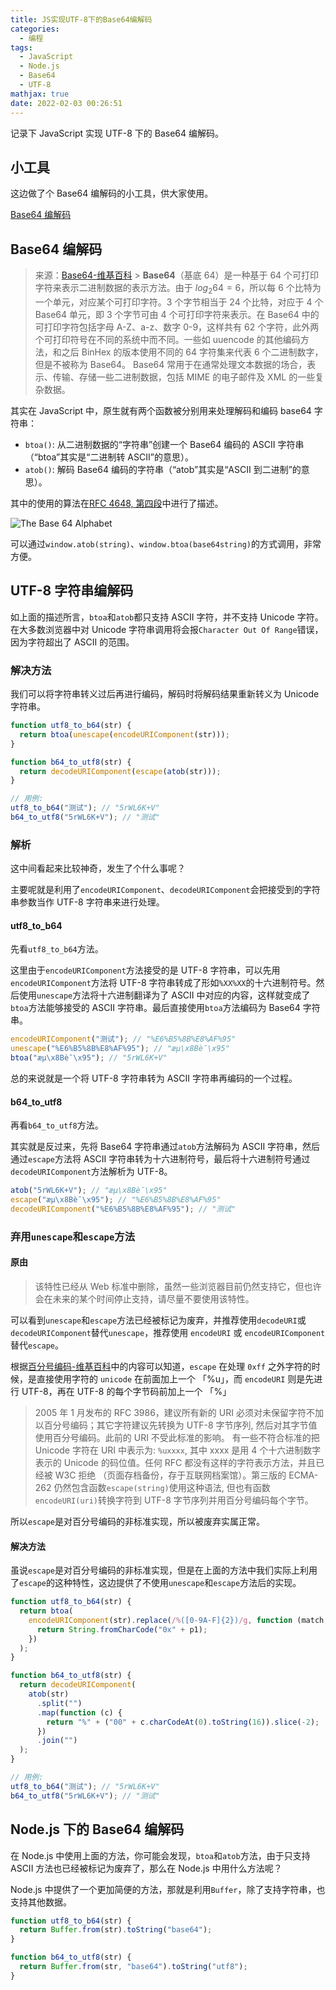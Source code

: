 ```yaml
---
title: JS实现UTF-8下的Base64编解码
categories:
  - 编程
tags:
  - JavaScript
  - Node.js
  - Base64
  - UTF-8
mathjax: true
date: 2022-02-03 00:26:51
---
```


记录下 JavaScript 实现 UTF-8 下的 Base64 编解码。

<!--more-->

## 小工具

这边做了个 Base64 编解码的小工具，供大家使用。

[Base64 编解码](https://tools.iszy.xyz/crypto/base64)

## Base64 编解码

> 来源：[Base64-维基百科](https://zh.wikipedia.org/wiki/Base64) > **Base64**（基底 64）是一种基于 64 个可打印字符来表示二进制数据的表示方法。由于 $log_{2}64 = 6$，所以每 6 个比特为一个单元，对应某个可打印字符。3 个字节相当于 24 个比特，对应于 4 个 Base64 单元，即 3 个字节可由 4 个可打印字符来表示。在 Base64 中的可打印字符包括字母 A-Z、a-z、数字 0-9，这样共有 62 个字符，此外两个可打印符号在不同的系统中而不同。一些如 uuencode 的其他编码方法，和之后 BinHex 的版本使用不同的 64 字符集来代表 6 个二进制数字，但是不被称为 Base64。
> Base64 常用于在通常处理文本数据的场合，表示、传输、存储一些二进制数据，包括 MIME 的电子邮件及 XML 的一些复杂数据。

其实在 JavaScript 中，原生就有两个函数被分别用来处理解码和编码 base64 字符串：

- `btoa()`: 从二进制数据的“字符串”创建一个 Base64 编码的 ASCII 字符串（“btoa”其实是“二进制转 ASCII”的意思）。
- `atob()`: 解码 Base64 编码的字符串（“atob”其实是“ASCII 到二进制”的意思）。

其中的使用的算法在[RFC 4648, 第四段](https://datatracker.ietf.org/doc/html/rfc4648#section-4)中进行了描述。

![The Base 64 Alphabet](https://img.iszy.xyz/1643809821264.png)

可以通过`window.atob(string)`、`window.btoa(base64string)`的方式调用，非常方便。

## UTF-8 字符串编解码

如上面的描述所言，`btoa`和`atob`都只支持 ASCII 字符，并不支持 Unicode 字符。在大多数浏览器中对 Unicode 字符串调用将会报`Character Out Of Range`错误，因为字符超出了 ASCII 的范围。

### 解决方法

我们可以将字符串转义过后再进行编码，解码时将解码结果重新转义为 Unicode 字符串。

```js
function utf8_to_b64(str) {
  return btoa(unescape(encodeURIComponent(str)));
}

function b64_to_utf8(str) {
  return decodeURIComponent(escape(atob(str)));
}

// 用例:
utf8_to_b64("测试"); // "5rWL6K+V"
b64_to_utf8("5rWL6K+V"); // "测试"
```

### 解析

这中间看起来比较神奇，发生了个什么事呢？

主要呢就是利用了`encodeURIComponent`、`decodeURIComponent`会把接受到的字符串参数当作 UTF-8 字符串来进行处理。

#### utf8_to_b64

先看`utf8_to_b64`方法。

这里由于`encodeURIComponent`方法接受的是 UTF-8 字符串，可以先用`encodeURIComponent`方法将 UTF-8 字符串转成了形如`%XX%XX`的十六进制符号。然后使用`unescape`方法将十六进制翻译为了 ASCII 中对应的内容，这样就变成了`btoa`方法能够接受的 ASCII 字符串。最后直接使用`btoa`方法编码为 Base64 字符串。

```js
encodeURIComponent("测试"); // "%E6%B5%8B%E8%AF%95"
unescape("%E6%B5%8B%E8%AF%95"); // "æµ\x8Bè¯\x95"
btoa("æµ\x8Bè¯\x95"); // "5rWL6K+V"
```

总的来说就是一个将 UTF-8 字符串转为 ASCII 字符串再编码的一个过程。

#### b64_to_utf8

再看`b64_to_utf8`方法。

其实就是反过来，先将 Base64 字符串通过`atob`方法解码为 ASCII 字符串，然后通过`escape`方法将 ASCII 字符串转为十六进制符号，最后将十六进制符号通过`decodeURIComponent`方法解析为 UTF-8。

```js
atob("5rWL6K+V"); // "æµ\x8Bè¯\x95"
escape("æµ\x8Bè¯\x95"); // "%E6%B5%8B%E8%AF%95"
decodeURIComponent("%E6%B5%8B%E8%AF%95"); // "测试"
```

### 弃用`unescape`和`escape`方法

#### 原由

> 该特性已经从 Web 标准中删除，虽然一些浏览器目前仍然支持它，但也许会在未来的某个时间停止支持，请尽量不要使用该特性。

可以看到`unescape`和`escape`方法已经被标记为废弃，并推荐使用`decodeURI`或`decodeURIComponent`替代`unescape`，推荐使用 `encodeURI` 或 `encodeURIComponent` 替代`escape`。

根据[百分号编码-维基百科](https://zh.wikipedia.org/wiki/%E7%99%BE%E5%88%86%E5%8F%B7%E7%BC%96%E7%A0%81)中的内容可以知道，`escape` 在处理 `0xff` 之外字符的时候，是直接使用字符的 `unicode` 在前面加上一个 「%u」，而 `encodeURI` 则是先进行 UTF-8，再在 UTF-8 的每个字节码前加上一个 「%」

> 2005 年 1 月发布的 RFC 3986，建议所有新的 URI 必须对未保留字符不加以百分号编码；其它字符建议先转换为 UTF-8 字节序列, 然后对其字节值使用百分号编码。此前的 URI 不受此标准的影响。
> 有一些不符合标准的把 Unicode 字符在 URI 中表示为: `%uxxxx`, 其中 xxxx 是用 4 个十六进制数字表示的 Unicode 的码位值。任何 RFC 都没有这样的字符表示方法，并且已经被 W3C 拒绝 （页面存档备份，存于互联网档案馆）。第三版的 ECMA-262 仍然包含函数`escape(string)`使用这种语法, 但也有函数`encodeURI(uri)`转换字符到 UTF-8 字节序列并用百分号编码每个字节。

所以`escape`是对百分号编码的非标准实现，所以被废弃实属正常。

#### 解决方法

虽说`escape`是对百分号编码的非标准实现，但是在上面的方法中我们实际上利用了`escape`的这种特性，这边提供了不使用`unescape`和`escape`方法后的实现。

```js
function utf8_to_b64(str) {
  return btoa(
    encodeURIComponent(str).replace(/%([0-9A-F]{2})/g, function (match, p1) {
      return String.fromCharCode("0x" + p1);
    })
  );
}

function b64_to_utf8(str) {
  return decodeURIComponent(
    atob(str)
      .split("")
      .map(function (c) {
        return "%" + ("00" + c.charCodeAt(0).toString(16)).slice(-2);
      })
      .join("")
  );
}

// 用例:
utf8_to_b64("测试"); // "5rWL6K+V"
b64_to_utf8("5rWL6K+V"); // "测试"
```

## Node.js 下的 Base64 编解码

在 Node.js 中使用上面的方法，你可能会发现，`btoa`和`atob`方法，由于只支持 ASCII 方法也已经被标记为废弃了，那么在 Node.js 中用什么方法呢？

Node.js 中提供了一个更加简便的方法，那就是利用`Buffer`，除了支持字符串，也支持其他数据。

```js
function utf8_to_b64(str) {
  return Buffer.from(str).toString("base64");
}

function b64_to_utf8(str) {
  return Buffer.from(str, "base64").toString("utf8");
}
```
